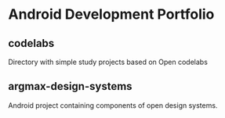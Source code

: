 # Android Development Portfolio

## __codelabs__
Directory with simple study projects based on Open codelabs

## __argmax-design-systems__
Android project containing components of open design systems.
